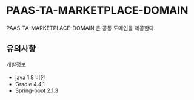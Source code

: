 # PAAS-TA-MARKETPLACE-DOMAIN
PAAS-TA-MARKETPLACE-DOMAIN 은 공통 도메인을 제공한다.

## 유의사항
개발정보
- java 1.8 버전
- Gradle 4.4.1
- Spring-boot 2.1.3

